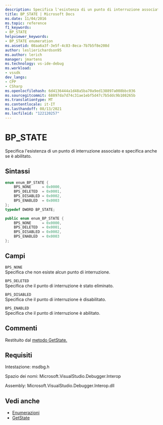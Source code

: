 ```yaml
---
description: Specifica l'esistenza di un punto di interruzione associato e specifica anche se è abilitato.
title: BP_STATE | Microsoft Docs
ms.date: 11/04/2016
ms.topic: reference
f1_keywords:
- BP_STATE
helpviewer_keywords:
- BP_STATE enumeration
ms.assetid: 08aa6a3f-3e5f-4c83-8eca-7b7b5f8e208d
author: leslierichardson95
ms.author: lerich
manager: jmartens
ms.technology: vs-ide-debug
ms.workload:
- vssdk
dev_langs:
- CPP
- CSharp
ms.openlocfilehash: 6d4136444a1d48a5ba70a9ed138897a008bbc036
ms.sourcegitcommit: 68897da7d74c31ae1ebf5d47c7b5ddc9b108265b
ms.translationtype: MT
ms.contentlocale: it-IT
ms.lasthandoff: 08/13/2021
ms.locfileid: "122120257"
---
```

# <a name="bp_state"></a>BP_STATE
Specifica l'esistenza di un punto di interruzione associato e specifica anche se è abilitato.

## <a name="syntax"></a>Sintassi

```cpp
enum enum_BP_STATE {
    BPS_NONE     = 0x0000,
    BPS_DELETED  = 0x0001,
    BPS_DISABLED = 0x0002,
    BPS_ENABLED  = 0x0003
};
typedef DWORD BP_STATE;
```

```csharp
public enum enum_BP_STATE {
    BPS_NONE     = 0x0000,
    BPS_DELETED  = 0x0001,
    BPS_DISABLED = 0x0002,
    BPS_ENABLED  = 0x0003
};
```

## <a name="fields"></a>Campi
`BPS_NONE`\
Specifica che non esiste alcun punto di interruzione.

`BPS_DELETED`\
Specifica che il punto di interruzione è stato eliminato.

`BPS_DISABLED`\
Specifica che il punto di interruzione è disabilitato.

`BPS_ENABLED`\
Specifica che il punto di interruzione è abilitato.

## <a name="remarks"></a>Commenti
Restituito dal [metodo GetState.](../../../extensibility/debugger/reference/idebugboundbreakpoint2-getstate.md)

## <a name="requirements"></a>Requisiti
Intestazione: msdbg.h

Spazio dei nomi: Microsoft.VisualStudio.Debugger.Interop

Assembly: Microsoft.VisualStudio.Debugger.Interop.dll

## <a name="see-also"></a>Vedi anche
- [Enumerazioni](../../../extensibility/debugger/reference/enumerations-visual-studio-debugging.md)
- [GetState](../../../extensibility/debugger/reference/idebugboundbreakpoint2-getstate.md)
